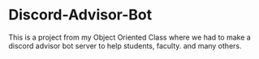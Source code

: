 # Discord-Advisor-Bot
This is a project from my Object Oriented Class where we had to make a discord advisor bot server to help students, faculty. and many others.
